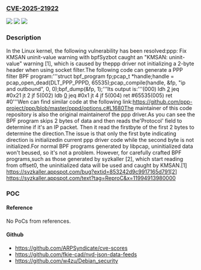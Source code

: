 ### [CVE-2025-21922](https://cve.mitre.org/cgi-bin/cvename.cgi?name=CVE-2025-21922)
![](https://img.shields.io/static/v1?label=Product&message=Linux&color=blue)
![](https://img.shields.io/static/v1?label=Version&message=1da177e4c3f41524e886b7f1b8a0c1fc7321cac2%3C%20d685096c8129c9a92689975193e268945fd21dbf%20&color=brighgreen)
![](https://img.shields.io/static/v1?label=Vulnerability&message=n%2Fa&color=brighgreen)

### Description

In the Linux kernel, the following vulnerability has been resolved:ppp: Fix KMSAN uninit-value warning with bpfSyzbot caught an "KMSAN: uninit-value" warning [1], which is caused by theppp driver not initializing a 2-byte header when using socket filter.The following code can generate a PPP filter BPF program:'''struct bpf_program fp;pcap_t *handle;handle = pcap_open_dead(DLT_PPP_PPPD, 65535);pcap_compile(handle, &fp, "ip and outbound", 0, 0);bpf_dump(&fp, 1);'''Its output is:'''(000) ldh [2](001) jeq #0x21 jt 2 jf 5(002) ldb [0](003) jeq #0x1 jt 4 jf 5(004) ret #65535(005) ret #0'''Wen can find similar code at the following link:https://github.com/ppp-project/ppp/blob/master/pppd/options.c#L1680The maintainer of this code repository is also the original maintainerof the ppp driver.As you can see the BPF program skips 2 bytes of data and then reads the'Protocol' field to determine if it's an IP packet. Then it read the firstbyte of the first 2 bytes to determine the direction.The issue is that only the first byte indicating direction is initializedin current ppp driver code while the second byte is not initialized.For normal BPF programs generated by libpcap, uninitialized data won't beused, so it's not a problem. However, for carefully crafted BPF programs,such as those generated by syzkaller [2], which start reading from offset0, the uninitialized data will be used and caught by KMSAN.[1] https://syzkaller.appspot.com/bug?extid=853242d9c9917165d791[2] https://syzkaller.appspot.com/text?tag=ReproC&x=11994913980000

### POC

#### Reference
No PoCs from references.

#### Github
- https://github.com/ARPSyndicate/cve-scores
- https://github.com/fkie-cad/nvd-json-data-feeds
- https://github.com/w4zu/Debian_security

